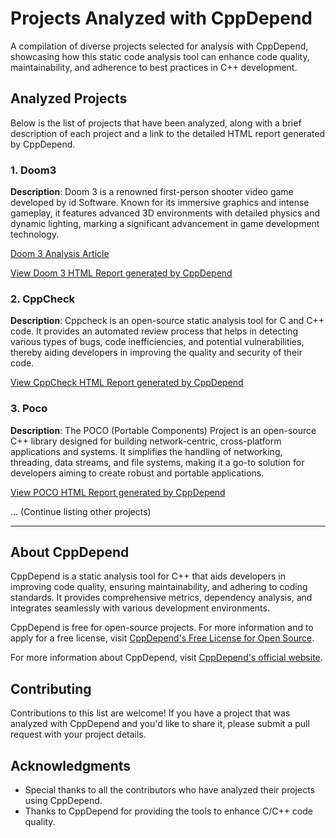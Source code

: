 # Projects Analyzed with CppDepend

A compilation of diverse projects selected for analysis with CppDepend, showcasing how this static code analysis tool can enhance code quality, maintainability, and adherence to best practices in C++ development.

## Analyzed Projects

Below is the list of projects that have been analyzed, along with a brief description of each project and a link to the detailed HTML report generated by CppDepend.

### 1. Doom3
**Description**: Doom 3 is a renowned first-person shooter video game developed by id Software. Known for its immersive graphics and intense gameplay, it features advanced 3D environments with detailed physics and dynamic lighting, marking a significant advancement in game development technology.

[Doom 3 Analysis Article](https://cppdepend.com/blog/doom3-is-the-proof-that-keep-it-simple-works-2/)

[View Doom 3 HTML Report generated by CppDepend](https://www.cppdepend.com/SampleReports/CppDepend/Doom3/CppDependReport.html#Main)

### 2. CppCheck
**Description**: Cppcheck is an open-source static analysis tool for C and C++ code. It provides an automated review process that helps in detecting various types of bugs, code inefficiencies, and potential vulnerabilities, thereby aiding developers in improving the quality and security of their code.

[View CppCheck HTML Report generated by CppDepend](https://www.cppdepend.com/SampleReports/CppDepend/CppCheckLast/CppDependReport.html#Main)

### 3. Poco
**Description**: The POCO (Portable Components) Project is an open-source C++ library designed for building network-centric, cross-platform applications and systems. It simplifies the handling of networking, threading, data streams, and file systems, making it a go-to solution for developers aiming to create robust and portable applications.

[View POCO HTML Report generated by CppDepend](https://www.cppdepend.com/SampleReports/CppDepend/Poco_1.7.8/CppDependReport.html#Main)

... (Continue listing other projects)

---

## About CppDepend

CppDepend is a static analysis tool for C++ that aids developers in improving code quality, ensuring maintainability, and adhering to coding standards. It provides comprehensive metrics, dependency analysis, and integrates seamlessly with various development environments.

CppDepend is free for open-source projects. For more information and to apply for a free license, visit [CppDepend's Free License for Open Source](https://github.com/CppDepend/cppdepend-for-free).

For more information about CppDepend, visit [CppDepend's official website](https://www.cppdepend.com/).

## Contributing

Contributions to this list are welcome! If you have a project that was analyzed with CppDepend and you'd like to share it, please submit a pull request with your project details.

## Acknowledgments

- Special thanks to all the contributors who have analyzed their projects using CppDepend.
- Thanks to CppDepend for providing the tools to enhance C/C++ code quality.


